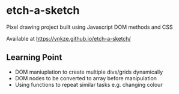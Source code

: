 # etch-a-sketch
Pixel drawing project built using Javascript DOM methods and CSS

Available at https://ynkze.github.io/etch-a-sketch/

## Learning Point
* DOM maniuplation to create multiple divs/grids dynamically
* DOM nodes to be converted to array before manipulation
* Using functions to repeat similar tasks e.g. changing colour
